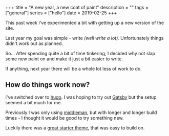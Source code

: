 +++
title = "A new year, a new coat of paint"
description = ""
tags = ["general"]
series = ["hello"]
date = 2019-02-25
+++

This past week I've experimented a bit with getting up a new version of the site.

Last year my goal was simple - write _(well write a lot)._ Unfortunately things didn't work out as planned.

So... After spending quite a bit of time tinkering, I decided why not slap some new paint on and make it just a bit easier to write.

If anything, next year there will be a whole lot less of work to do.

## How do things work now?

I've switched over to [hugo](https://gohugo.io). I was hoping to try out [Gatsby](https://gatsbyjs.org) but the setup seemed a bit much for me.

Previously I was only using [middleman](https://middlemanapp.com), but with longer and longer build times - I thought it would be good to try something new.

Luckily there was a [great starter theme](https://github.com/siegerts/hugo-theme-basic), that was easy to build on.
